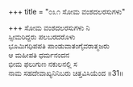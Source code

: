 +++
title = "೦೩೧ ಸೋಮ ವಂಶದಲರಸುಗಳು"

+++
ಸೋಮ ವಂಶದಲರಸುಗಳು ನಿ  
ಸ್ಸೀಮರಿದ್ದರು ಪಲಬರದರೊಳು  
ಭೂಮಿಗಧಿಪಪತಿ ಪಾಂಡುವಾತಂಗೈವರಾತ್ಮಜರು  
ಆ ಮಹೀಪತಿ ಧರ್ಮನಂದನ   
ಭೀಮ ಫಲುಗುಣ ನಕುಲನಲ್ಲಿ ಸ  
ನಾಮ ಸಹದೇವಾಖ್ಯನಿನಿಬರು ಚಿತ್ತವಿಸಿಯೆಂದ    ॥31॥